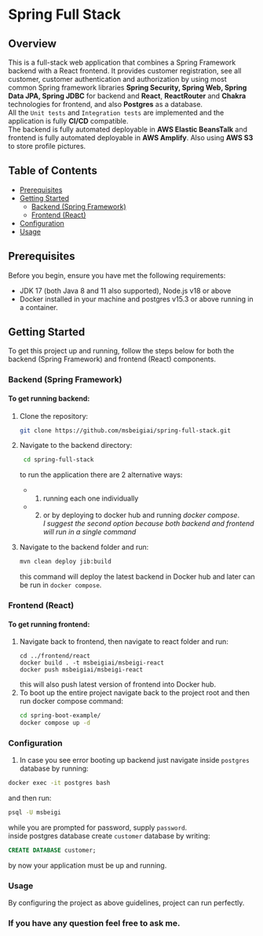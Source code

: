 # Spring Full Stack

## Overview

This is a full-stack web application that combines a 
Spring Framework backend with a React frontend. 
It provides customer registration, see all customer, customer
authentication and authorization by using most common Spring 
framework libraries **Spring Security, Spring Web, Spring Data JPA,
Spring JDBC** for backend and **React**, **ReactRouter** 
and **Chakra** technologies for frontend, and also **Postgres** as a database. \
All the `Unit tests` and `Integration tests` are implemented and the application 
is fully **CI/CD** compatible. \
The backend is fully automated deployable
in **AWS Elastic BeansTalk** and frontend is fully automated deployable in **AWS Amplify**.
Also using **AWS S3** to store profile pictures. 

## Table of Contents

- [Prerequisites](#prerequisites)
- [Getting Started](#getting-started)
    - [Backend (Spring Framework)](#backend-spring-framework)
    - [Frontend (React)](#frontend-react)
- [Configuration](#configuration)
- [Usage](#usage)


## Prerequisites

Before you begin, ensure you have met the following requirements:

- JDK 17 (both Java 8 and 11 also supported), Node.js v18 or above
- Docker installed in your machine and postgres v15.3 or above running in a container.

## Getting Started

To get this project up and running, follow the steps below for both the backend (Spring Framework) and frontend (React) components.

### Backend (Spring Framework)

#### To get running backend:

1. Clone the repository:

   ```bash
   git clone https://github.com/msbeigiai/spring-full-stack.git
    ```
2. Navigate to the backend directory:
   ```bash
    cd spring-full-stack
    ```
   to run the application there are 2 alternative ways:
    - 1. running each one individually
    - 2. or by deploying to docker hub and running _docker compose_. \
*I suggest the second option because both backend and frontend will run in a single command*
3. Navigate to the backend folder and run:
    ```bash
   mvn clean deploy jib:build
   ```
   this command will deploy the latest backend in Docker hub and later can be run in `docker compose`.

### Frontend (React)
#### To get running frontend:
1. Navigate back to frontend, then navigate to react folder and run:
    ```bach
   cd ../frontend/react
   docker build . -t msbeigiai/msbeigi-react
   docker push msbeigiai/msbeigi-react
    ```
   this will also push latest version of frontend into Docker hub.
2. To boot up the entire project navigate back to the project root and then run docker compose command:
    ```bash
   cd spring-boot-example/
   docker compose up -d
    ```

### Configuration
1. In case you see error booting up backend just navigate inside `postgres` database by running:
```bash
docker exec -it postgres bash
```
and then run:
```bash
psql -U msbeigi
```
while you are prompted for password, supply `password`.\
inside postgres database create `customer` database by writing:
```sql
CREATE DATABASE customer;
```
by now your application must be up and running.

### Usage
By configuring the project as above guidelines, project can run perfectly.

### If you have any question feel free to ask me.

